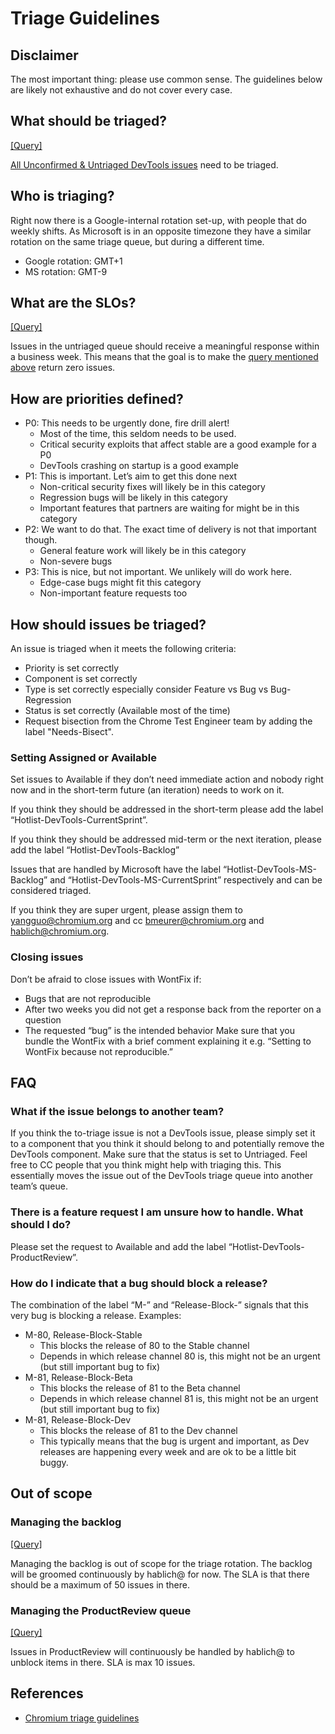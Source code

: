 # Triage Guidelines

## Disclaimer
The most important thing: please use common sense. The guidelines below are likely not exhaustive and do not cover every case.

## What should be triaged?
[[Query]](https://bugs.chromium.org/p/chromium/issues/list?q=component%3APlatform%3EDevTools%20status%3AUnconfirmed%2CUntriaged)

[All Unconfirmed & Untriaged DevTools issues](https://bugs.chromium.org/p/chromium/issues/list?q=component%3APlatform%3EDevTools%20status%3DUnconfirmed%2CUntriaged) need to be triaged.

## Who is triaging?
Right now there is a Google-internal rotation set-up, with people that do weekly shifts.
As Microsoft is in an opposite timezone they have a similar rotation on the same triage queue, but during a different time.

* Google rotation: GMT+1
* MS rotation: GMT-9

## What are the SLOs?
[[Query]](https://bugs.chromium.org/p/chromium/issues/list?sort=id&colspec=ID%20Pri%20M%20Stars%20ReleaseBlock%20Cr%20Status%20Owner%20Summary%20OS%20Modified&q=status%3Duntriaged%20component%3APlatform%3EDevTools%20modified-before%3Atoday-7&can=2)

Issues in the untriaged queue should receive a meaningful response within a business week. This means that the goal is to make the [query mentioned above](https://bugs.chromium.org/p/chromium/issues/list?sort=id&colspec=ID%20Pri%20M%20Stars%20ReleaseBlock%20Cr%20Status%20Owner%20Summary%20OS%20Modified&q=status%3Duntriaged%20component%3APlatform%3EDevTools%20modified-before%3Atoday-7&can=2) return zero issues.

## How are priorities defined?
* P0: This needs to be urgently done, fire drill alert!
   * Most of the time, this seldom needs to be used.
   * Critical security exploits that affect stable are a good example for a P0
   * DevTools crashing on startup is a good example
* P1: This is important. Let’s aim to get this done next
   * Non-critical security fixes will likely be in this category
   * Regression bugs will be likely in this category
   * Important features that partners are waiting for might be in this category
* P2: We want to do that. The exact time of delivery is not that important though.
   * General feature work will likely be in this category
   * Non-severe bugs
* P3: This is nice, but not important. We unlikely will do work here.
   * Edge-case bugs might fit this category
   * Non-important feature requests too


## How should issues be triaged?
An issue is triaged when it meets the following criteria:
* Priority is set correctly
* Component is set correctly
* Type is set correctly especially consider Feature vs Bug vs Bug-Regression
* Status is set correctly (Available most of the time)
* Request bisection from the Chrome Test Engineer team by adding the label "Needs-Bisect".

### Setting Assigned or Available
Set issues to Available if they don’t need immediate action and nobody right now and in the short-term future (an iteration) needs to work on it.

If you think they should be addressed in the short-term please add the label “Hotlist-DevTools-CurrentSprint”.

If you think they should be addressed mid-term or the next iteration, please add the label “Hotlist-DevTools-Backlog”

Issues that are handled by Microsoft have the label “Hotlist-DevTools-MS-Backlog” and “Hotlist-DevTools-MS-CurrentSprint” respectively and can be considered triaged.

If you think they are super urgent, please assign them to yangguo@chromium.org and cc bmeurer@chromium.org and hablich@chromium.org.

### Closing issues
Don’t be afraid to close issues with WontFix if:
* Bugs that are not reproducible
* After two weeks you did not get a response back from the reporter on a question
* The requested “bug” is the intended behavior
Make sure that you bundle the WontFix with a brief comment explaining it e.g. “Setting to WontFix because not reproducible.”

## FAQ
### What if the issue belongs to another team?
If you think the to-triage issue is not a DevTools issue, please simply set it to a component that you think it should belong to and potentially remove the DevTools component. Make sure that the status is set to Untriaged. Feel free to CC people that you think might help with triaging this.
This essentially moves the issue out of the DevTools triage queue into another team’s queue.

### There is a feature request I am unsure how to handle. What should I do?
Please set the request to Available and add the label “Hotlist-DevTools-ProductReview”.

### How do I indicate that a bug should block a release?
The combination of the label “M-<milestone>” and “Release-Block-<channel>” signals that this very bug is blocking a release. Examples:
* M-80, Release-Block-Stable
   * This blocks the release of 80 to the Stable channel
   * Depends in which release channel 80 is, this might not be an urgent (but still important bug to fix)
* M-81, Release-Block-Beta
   * This blocks the release of 81 to the Beta channel
   * Depends in which release channel 81 is, this might not be an urgent (but still important bug to fix)
* M-81, Release-Block-Dev
   * This blocks the release of 81 to the Dev channel
   * This typically means that the bug is urgent and important, as Dev releases are happening every week and are ok to be a little bit buggy.

## Out of scope
### Managing the backlog
[[Query]](https://bugs.chromium.org/p/chromium/issues/list?sort=id&colspec=ID%20Pri%20M%20Stars%20ReleaseBlock%20Cr%20Status%20Owner%20Summary%20OS%20Modified&q=Hotlist%3DDevTools-Backlog&can=2)

Managing the backlog is out of scope for the triage rotation. The backlog will be groomed continuously by hablich@ for now. The SLA is that there should be a maximum of 50 issues in there.
### Managing the ProductReview queue
[[Query]](https://bugs.chromium.org/p/chromium/issues/list?sort=id&colspec=ID%20Pri%20M%20Stars%20ReleaseBlock%20Cr%20Status%20Owner%20Summary%20OS%20Modified&q=Hotlist%3DDevTools-ProductReview&can=2)

Issues in ProductReview will continuously be handled by hablich@ to unblock items in there. SLA is max 10 issues.
## References
* [Chromium triage guidelines](https://www.chromium.org/for-testers/bug-reporting-guidelines/triage-best-practices)
